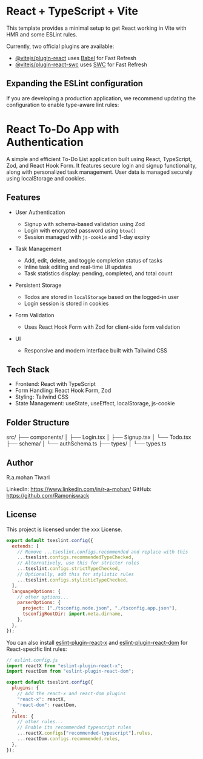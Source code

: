 # React + TypeScript + Vite

This template provides a minimal setup to get React working in Vite with HMR and some ESLint rules.

Currently, two official plugins are available:

- [@vitejs/plugin-react](https://github.com/vitejs/vite-plugin-react/blob/main/packages/plugin-react) uses [Babel](https://babeljs.io/) for Fast Refresh
- [@vitejs/plugin-react-swc](https://github.com/vitejs/vite-plugin-react/blob/main/packages/plugin-react-swc) uses [SWC](https://swc.rs/) for Fast Refresh

## Expanding the ESLint configuration

If you are developing a production application, we recommend updating the configuration to enable type-aware lint rules:

# React To-Do App with Authentication

A simple and efficient To-Do List application built using React, TypeScript, Zod, and React Hook Form. It features secure login and signup functionality, along with personalized task management. User data is managed securely using localStorage and cookies.

## Features

- User Authentication

  - Signup with schema-based validation using Zod
  - Login with encrypted password using `btoa()`
  - Session managed with `js-cookie` and 1-day expiry

- Task Management

  - Add, edit, delete, and toggle completion status of tasks
  - Inline task editing and real-time UI updates
  - Task statistics display: pending, completed, and total count

- Persistent Storage

  - Todos are stored in `localStorage` based on the logged-in user
  - Login session is stored in cookies

- Form Validation

  - Uses React Hook Form with Zod for client-side form validation

- UI
  - Responsive and modern interface built with Tailwind CSS

## Tech Stack

- Frontend: React with TypeScript
- Form Handling: React Hook Form, Zod
- Styling: Tailwind CSS
- State Management: useState, useEffect, localStorage, js-cookie

## Folder Structure

src/
├── components/
│ ├── Login.tsx
│ ├── Signup.tsx
│ └── Todo.tsx
├── schema/
│ └── authSchema.ts
├── types/
│ └── types.ts




## Author

R.a.mohan Tiwari

LinkedIn: https://www.linkedin.com/in/r-a-mohan/ 
GitHub: https://github.com/Ramoniswack


## License

This project is licensed under the xxx License.


```js
export default tseslint.config({
  extends: [
    // Remove ...tseslint.configs.recommended and replace with this
    ...tseslint.configs.recommendedTypeChecked,
    // Alternatively, use this for stricter rules
    ...tseslint.configs.strictTypeChecked,
    // Optionally, add this for stylistic rules
    ...tseslint.configs.stylisticTypeChecked,
  ],
  languageOptions: {
    // other options...
    parserOptions: {
      project: ["./tsconfig.node.json", "./tsconfig.app.json"],
      tsconfigRootDir: import.meta.dirname,
    },
  },
});
```

You can also install [eslint-plugin-react-x](https://github.com/Rel1cx/eslint-react/tree/main/packages/plugins/eslint-plugin-react-x) and [eslint-plugin-react-dom](https://github.com/Rel1cx/eslint-react/tree/main/packages/plugins/eslint-plugin-react-dom) for React-specific lint rules:

```js
// eslint.config.js
import reactX from "eslint-plugin-react-x";
import reactDom from "eslint-plugin-react-dom";

export default tseslint.config({
  plugins: {
    // Add the react-x and react-dom plugins
    "react-x": reactX,
    "react-dom": reactDom,
  },
  rules: {
    // other rules...
    // Enable its recommended typescript rules
    ...reactX.configs["recommended-typescript"].rules,
    ...reactDom.configs.recommended.rules,
  },
});
```
